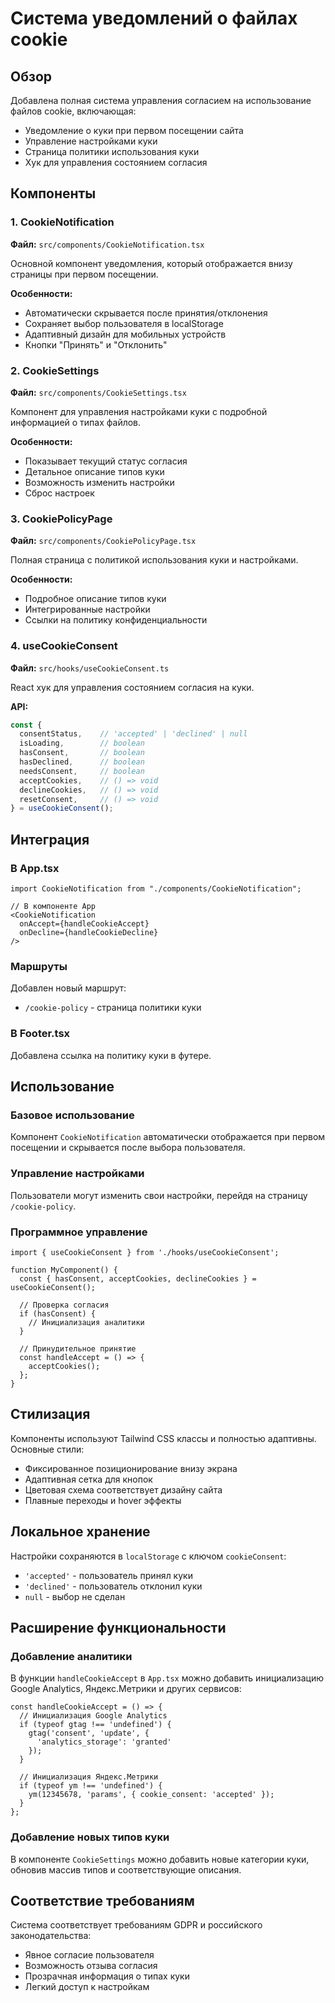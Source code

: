 # Система уведомлений о файлах cookie

## Обзор

Добавлена полная система управления согласием на использование файлов cookie, включающая:

- Уведомление о куки при первом посещении сайта
- Управление настройками куки
- Страница политики использования куки
- Хук для управления состоянием согласия

## Компоненты

### 1. CookieNotification
**Файл:** `src/components/CookieNotification.tsx`

Основной компонент уведомления, который отображается внизу страницы при первом посещении.

**Особенности:**
- Автоматически скрывается после принятия/отклонения
- Сохраняет выбор пользователя в localStorage
- Адаптивный дизайн для мобильных устройств
- Кнопки "Принять" и "Отклонить"

### 2. CookieSettings
**Файл:** `src/components/CookieSettings.tsx`

Компонент для управления настройками куки с подробной информацией о типах файлов.

**Особенности:**
- Показывает текущий статус согласия
- Детальное описание типов куки
- Возможность изменить настройки
- Сброс настроек

### 3. CookiePolicyPage
**Файл:** `src/components/CookiePolicyPage.tsx`

Полная страница с политикой использования куки и настройками.

**Особенности:**
- Подробное описание типов куки
- Интегрированные настройки
- Ссылки на политику конфиденциальности

### 4. useCookieConsent
**Файл:** `src/hooks/useCookieConsent.ts`

React хук для управления состоянием согласия на куки.

**API:**
```typescript
const {
  consentStatus,    // 'accepted' | 'declined' | null
  isLoading,        // boolean
  hasConsent,       // boolean
  hasDeclined,      // boolean
  needsConsent,     // boolean
  acceptCookies,    // () => void
  declineCookies,   // () => void
  resetConsent,     // () => void
} = useCookieConsent();
```

## Интеграция

### В App.tsx
```tsx
import CookieNotification from "./components/CookieNotification";

// В компоненте App
<CookieNotification 
  onAccept={handleCookieAccept}
  onDecline={handleCookieDecline}
/>
```

### Маршруты
Добавлен новый маршрут:
- `/cookie-policy` - страница политики куки

### В Footer.tsx
Добавлена ссылка на политику куки в футере.

## Использование

### Базовое использование
Компонент `CookieNotification` автоматически отображается при первом посещении и скрывается после выбора пользователя.

### Управление настройками
Пользователи могут изменить свои настройки, перейдя на страницу `/cookie-policy`.

### Программное управление
```tsx
import { useCookieConsent } from './hooks/useCookieConsent';

function MyComponent() {
  const { hasConsent, acceptCookies, declineCookies } = useCookieConsent();
  
  // Проверка согласия
  if (hasConsent) {
    // Инициализация аналитики
  }
  
  // Принудительное принятие
  const handleAccept = () => {
    acceptCookies();
  };
}
```

## Стилизация

Компоненты используют Tailwind CSS классы и полностью адаптивны. Основные стили:

- Фиксированное позиционирование внизу экрана
- Адаптивная сетка для кнопок
- Цветовая схема соответствует дизайну сайта
- Плавные переходы и hover эффекты

## Локальное хранение

Настройки сохраняются в `localStorage` с ключом `cookieConsent`:
- `'accepted'` - пользователь принял куки
- `'declined'` - пользователь отклонил куки
- `null` - выбор не сделан

## Расширение функциональности

### Добавление аналитики
В функции `handleCookieAccept` в `App.tsx` можно добавить инициализацию Google Analytics, Яндекс.Метрики и других сервисов:

```tsx
const handleCookieAccept = () => {
  // Инициализация Google Analytics
  if (typeof gtag !== 'undefined') {
    gtag('consent', 'update', {
      'analytics_storage': 'granted'
    });
  }
  
  // Инициализация Яндекс.Метрики
  if (typeof ym !== 'undefined') {
    ym(12345678, 'params', { cookie_consent: 'accepted' });
  }
};
```

### Добавление новых типов куки
В компоненте `CookieSettings` можно добавить новые категории куки, обновив массив типов и соответствующие описания.

## Соответствие требованиям

Система соответствует требованиям GDPR и российского законодательства:
- Явное согласие пользователя
- Возможность отзыва согласия
- Прозрачная информация о типах куки
- Легкий доступ к настройкам
